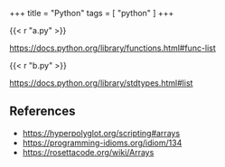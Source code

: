 +++
title = "Python"
tags = [ "python" ]
+++

{{< r "a.py" >}}

<https://docs.python.org/library/functions.html#func-list>

{{< r "b.py" >}}

<https://docs.python.org/library/stdtypes.html#list>

## References

- <https://hyperpolyglot.org/scripting#arrays>
- <https://programming-idioms.org/idiom/134>
- <https://rosettacode.org/wiki/Arrays>

